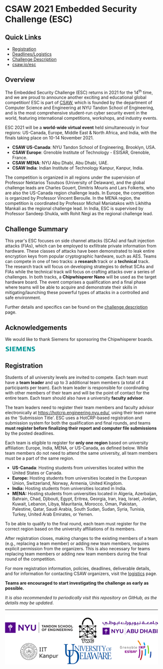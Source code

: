 CSAW 2021 Embedded Security Challenge (ESC)
===========================================

## Quick Links

* [Registration](https://github.com/TrustworthyComputing/csaw_esc_2021#registration)
* [Deadlines/Logistics](https://github.com/TrustworthyComputing/csaw_esc_2021/blob/main/logistics.md#competition-deadlines)
* [Challenge Description](https://github.com/TrustworthyComputing/csaw_esc_2021/blob/main/challenge_description.md#esc-2021-challenge-description)
* [csaw.io/esc](https://www.csaw.io/esc)

## Overview

The Embedded Security Challenge (ESC) returns in 2021 for the 14<sup>th</sup> time, and we are proud to announce another exciting and educational global competition! ESC is part of [CSAW](https://www.csaw.io/), which is founded by the department of Computer Science and Engineering at NYU Tandon School of Engineering, and is the most comprehensive student-run cyber security event in the world, featuring international competitions, workshops, and industry events.

ESC 2021 will be a **world-wide virtual event** held simultaneously in four regions: US-Canada, Europe, Middle East & North Africa, and India, with the finals taking place on 10-14 November 2021.

-   **CSAW US-Canada**: NYU Tandon School of Engineering, Brooklyn, USA.
-   **CSAW Europe**: Grenoble Institute of Technology - ESISAR, Grenoble, France.
-   **CSAW MENA**: NYU Abu Dhabi, Abu Dhabi, UAE.
-   **CSAW India**: Indian Institute of Technology Kanpur, Kanpur, India.

The competition is organized in all regions under the supervision of Professor Nektarios Tsoutsos (University of Delaware), and the global challenge leads are Charles Gouert, Dimitris Mouris and Lars Folkerts, who are also the US-Canada region challenge leads.
In Europe, the competition is organized by Professor Vincent Beroulle.
In the MENA region, the competition is coordinated by Professor Michail Maniatakos with Likhitha Mankali as the regional challenge lead. In India, ESC is supervised by Professor Sandeep Shukla, with Rohit Negi as the regional challenge lead.

## Challenge Summary
This year's ESC focuses on side channel attacks (SCAs) and fault injection attacks (FIAs), which can be employed to exfiltrate private information from hardware. These classes of attacks have been demonstrated to leak entire encryption keys from popular cryptographic hardware, such as AES.
Teams can compete in one of two tracks: a **research** track or a **technical** track. The research track will focus on developing strategies to defeat SCAs and FIAs while the technical track will focus on crafting attacks over a series of challenges. In both tracks, a **Chipwhisperer Nano** will be used as the target hardware board.
The event comprises a qualification and a final phase where teams will be able to acquire and demonstrate their skills in mitigating/launching these powerful types of attacks in a controlled and safe environment.

Further details and specifics can be found on the [challenge description](challenge_description.md) page.

## Acknowledgements
We would like to thank Siemens for sponsoring the Chipwhisperer boards.

[<img src="./logos/sie-logo-petrol-rgb.png" height="20%" width="20%">](https://github.com/TrustworthyComputing/csaw_esc_2021/blob/main/Siemens-ack.pdf)


## Registration

Students of all university levels are invited to compete. Each team must have a **team leader** and up to 3 additional team members (a total of 4 participants per team). Each team leader is responsible for coordinating with other members of their team and will be the point of contact for the entire team. Each team should also have a university **faculty advisor**.


The team leaders need to register their team members and faculty advisor electronically at https://hotcrp.engineering.nyu.edu/, using their team name as the 'Submission Title'. ESC uses a HotCRP-based registration and submission system for both the qualification and final rounds, and teams **must register before finalizing their report and computer file submissions** by the posted deadlines.


Each team is eligible to register for **only one region** based on university affiliation: Europe, India, MENA, or US-Canada, as defined below.
While team members do not need to attend the same university, all team members must be a part of the same region.

-   **US-Canada**: Hosting students from universities located within the United States or Canada.
-   **Europe:** Hosting students from universities located in the European Union, Switzerland, Norway, Armenia, United Kingdom.
-   **India:** Hosting students from universities located in India.
-   **MENA:** Hosting students from universities located in Algeria, Azerbaijan, Bahrain, Chad, Djibouti, Egypt, Eritrea, Georgia, Iran, Iraq, Israel, Jordan, Kuwait, Lebanon, Libya, Mauritania, Morocco, Oman, Pakistan, Palestine, Qatar, Saudi Arabia, South Sudan, Sudan, Syria, Tunisia, Turkey, United Arab Emirates, or Yemen.


To be able to qualify to the final round, each team must register for the correct region based on the university affiliations of its members.


After registration closes, making changes to the existing members of a team (e.g., replacing a team member) or adding new team members, requires explicit permission from the organizers. This is also necessary for teams replacing team members or adding new team members during the final round of the competition.


For more registration information, policies, deadlines, deliverable details, and for information for contacting CSAW organizers, visit the [logistics](logistics.md) page.

**Teams are encouraged to start investigating the challenge as early as possible.**

*It is also recommended to periodically visit this repository on GitHub, as the details may be updated*.


---

<p align="center">
    <img src="./logos/logos.png" alt="logos"/>
</p>


[badge-license]: https://img.shields.io/badge/license-MIT-green.svg
